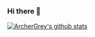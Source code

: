 ### Hi there 👋

[![ArcherGrey's github stats](https://github-readme-stats.vercel.app/api?username=ArcherGrey&show_icons=true&theme=vue)](https://github.com/anuraghazra/github-readme-stats)

<!--
**ArcherGrey/ArcherGrey** is a ✨ _special_ ✨ repository because its `README.md` (this file) appears on your GitHub profile.

Here are some ideas to get you started:

- 🔭 I’m currently working on ...
- 🌱 I’m currently learning ...
- 👯 I’m looking to collaborate on ...
- 🤔 I’m looking for help with ...
- 💬 Ask me about ...
- 📫 How to reach me: ...
- 😄 Pronouns: ...
- ⚡ Fun fact: ...
-->

